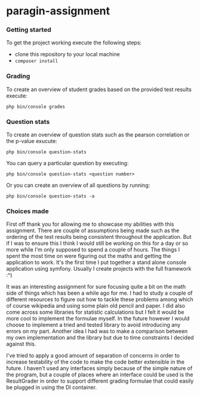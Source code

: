 # paragin-assignment

### Getting started

To get the project working execute the following steps:

 - clone this repository to your local machine
 - `composer install`
 
### Grading

To create an overview of student grades based on the provided test results execute:

`php bin/console grades`

### Question stats

To create an overview of question stats such as the pearson correlation or the p-value exucute:

`php bin/console question-stats`

You can query a particular question by executing:

`php bin/console question-stats <question number>`

Or you can create an overview of all questions by running:

`php bin/console question-stats -a`

### Choices made

First off thank you for allowing me to showcase my abilities with this assignment. There are 
couple of assumptions being made such as the ordering of the test results being consistent
throughout the application. But if I was to ensure this I think I would still be working on this 
for a day or so more while I'm only supposed to spend a couple of hours. The things I spent the most time
on were figuring out the maths and getting the application to work. It's the first time I put together a
stand alone console application using symfony. Usually I create projects with the full framework :^)

It was an interesting assignment for sure focusing quite a bit on the math side of things which 
has been a while ago for me. I had to study a couple of different resources to figure out how to tackle 
these problems among which of course wikipedia and using some plain old pencil and paper. I did also come 
across some libraries for statistic calculations but I felt it would be more cool to implement the formulae 
myself. In the future however I would choose to implement a tried and tested library to avoid introducing 
any errors on my part. Another idea I had was to make a comparison between my own implementation and the 
library but due to time constraints I decided against this.

I've tried to apply a good amount of separation of concerns in order to increase testability of the code
to make the code better extensible in the future. I haven't used any interfaces simply because of the 
simple nature of the program, but a couple of places where an interface could be used is the ResultGrader
in order to support different grading formulae that could easily be plugged in using the DI container.